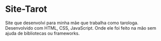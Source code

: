 # Site-Tarot
 Site que desenvolvi para minha mãe que trabalha como tarologa. Desenvolvido com HTML, CSS, JavaScript.  Onde ele foi feito na mão sem ajuda de bibliotecas ou frameworks.
